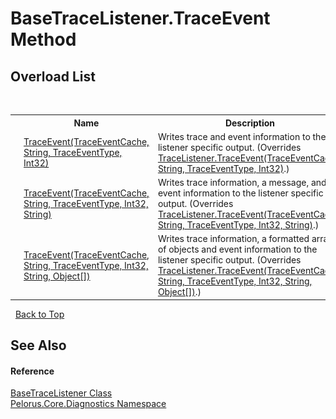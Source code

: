 # BaseTraceListener.TraceEvent Method 
 


## Overload List
&nbsp;<table><tr><th></th><th>Name</th><th>Description</th></tr><tr><td>![Public method](media/pubmethod.gif "Public method")</td><td><a href="568C5808">TraceEvent(TraceEventCache, String, TraceEventType, Int32)</a></td><td>
Writes trace and event information to the listener specific output.
 (Overrides <a href="http://msdn2.microsoft.com/en-us/library/dz2kace8" target="_blank">TraceListener.TraceEvent(TraceEventCache, String, TraceEventType, Int32)</a>.)</td></tr><tr><td>![Public method](media/pubmethod.gif "Public method")</td><td><a href="F020B26">TraceEvent(TraceEventCache, String, TraceEventType, Int32, String)</a></td><td>
Writes trace information, a message, and event information to the listener specific output.
 (Overrides <a href="http://msdn2.microsoft.com/en-us/library/xa710ybd" target="_blank">TraceListener.TraceEvent(TraceEventCache, String, TraceEventType, Int32, String)</a>.)</td></tr><tr><td>![Public method](media/pubmethod.gif "Public method")</td><td><a href="F020B27">TraceEvent(TraceEventCache, String, TraceEventType, Int32, String, Object[])</a></td><td>
Writes trace information, a formatted array of objects and event information to the listener specific output.
 (Overrides <a href="http://msdn2.microsoft.com/en-us/library/d193webf" target="_blank">TraceListener.TraceEvent(TraceEventCache, String, TraceEventType, Int32, String, Object[])</a>.)</td></tr></table>&nbsp;
<a href="#basetracelistener.traceevent-method">Back to Top</a>

## See Also


#### Reference
<a href="E94DFA3F">BaseTraceListener Class</a><br /><a href="9C794B0B">Pelorus.Core.Diagnostics Namespace</a><br />